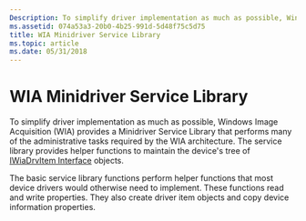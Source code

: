 ```yaml
---
Description: To simplify driver implementation as much as possible, Windows Image Acquisition (WIA) provides a Minidriver Service Library that performs many of the administrative tasks required by the WIA architecture.
ms.assetid: 074a53a3-20b0-4b25-991d-5d48f75c5d75
title: WIA Minidriver Service Library
ms.topic: article
ms.date: 05/31/2018
---
```


# WIA Minidriver Service Library

To simplify driver implementation as much as possible, Windows Image Acquisition (WIA) provides a Minidriver Service Library that performs many of the administrative tasks required by the WIA architecture. The service library provides helper functions to maintain the device's tree of [IWiaDrvItem Interface](https://go.microsoft.com/fwlink/p/?linkid=181163) objects.

The basic service library functions perform helper functions that most device drivers would otherwise need to implement. These functions read and write properties. They also create driver item objects and copy device information properties.

 

 



